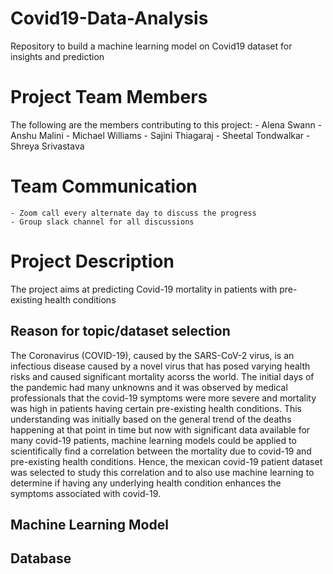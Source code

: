 # Covid19-Data-Analysis
Repository to build a machine learning model on Covid19 dataset for insights and prediction

# Project Team Members
The following are the members contributing to this project:
	- Alena Swann
	- Anshu Malini
	- Michael Williams
	- Sajini Thiagaraj
	- Sheetal Tondwalkar
	- Shreya Srivastava

# Team Communication
	- Zoom call every alternate day to discuss the progress 
	- Group slack channel for all discussions

# Project Description 
The project aims at predicting Covid-19 mortality in patients with pre-existing health conditions

## Reason for topic/dataset selection
The Coronavirus (COVID-19), caused by the SARS-CoV-2 virus, is an infectious disease caused by a novel virus that has posed varying health risks and caused significant mortality acorss the world. The initial days of the pandemic had many unknowns and it was observed by medical professionals that the covid-19 symptoms were more severe and mortality was high in patients having certain pre-existing health conditions. This understanding was initially based on the general trend of the deaths happening at that point in time but now with significant data available for many covid-19 patients, machine learning models could be applied to scientifically find a correlation between the mortality due to covid-19 and pre-existing health conditions. Hence, the mexican covid-19 patient dataset was selected to study this correlation and to also use machine learning to determine if having any underlying health condition enhances the symptoms associated with covid-19.

## Machine Learning Model

## Database